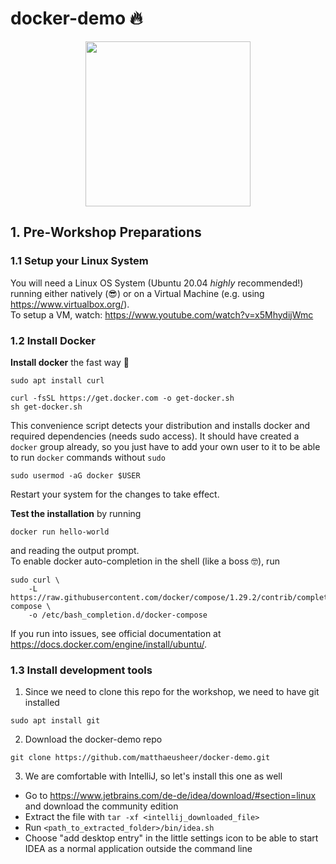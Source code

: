 # docker-demo 🔥
<p align="center">
  <img width="264" src="https://user-images.githubusercontent.com/8364783/140619846-e4733d97-7479-4eb4-8b12-dec8b7f0fce0.png">
</p>


## 1. Pre-Workshop Preparations
### 1.1 Setup your Linux System
You will need a Linux OS System (Ubuntu 20.04 *highly* recommended!) running either natively (😎) or on a Virtual Machine (e.g. using https://www.virtualbox.org/).  
To setup a VM, watch: https://www.youtube.com/watch?v=x5MhydijWmc

### 1.2 Install Docker
**Install docker** the fast way 🚀
```
sudo apt install curl
```
```
curl -fsSL https://get.docker.com -o get-docker.sh
sh get-docker.sh
```
This convenience script detects your distribution and installs docker and required dependencies (needs sudo access). It should have created a `docker` group already, so you just have to add your own user to it to be able to run `docker` commands without `sudo`
```
sudo usermod -aG docker $USER
```
Restart your system for the changes to take effect.  

**Test the installation** by running
```
docker run hello-world
```
and reading the output prompt.  
To enable docker auto-completion in the shell (like a boss 🤓), run
```
sudo curl \
    -L https://raw.githubusercontent.com/docker/compose/1.29.2/contrib/completion/bash/docker-compose \
    -o /etc/bash_completion.d/docker-compose
```

If you run into issues, see official documentation at https://docs.docker.com/engine/install/ubuntu/.

### 1.3 Install development tools
1) Since we need to clone this repo for the workshop, we need to have git installed
```
sudo apt install git
```
2) Download the docker-demo repo
```
git clone https://github.com/matthaeusheer/docker-demo.git
```
3) We are comfortable with IntelliJ, so let's install this one as well
- Go to https://www.jetbrains.com/de-de/idea/download/#section=linux and download the community edition
- Extract the file with `tar -xf <intellij_downloaded_file>`
- Run `<path_to_extracted_folder>/bin/idea.sh`
- Choose "add desktop entry" in the little settings icon to be able to start IDEA as a normal application outside the command line
